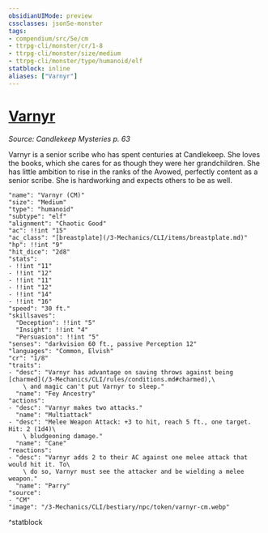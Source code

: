 ```yaml
---
obsidianUIMode: preview
cssclasses: json5e-monster
tags:
- compendium/src/5e/cm
- ttrpg-cli/monster/cr/1-8
- ttrpg-cli/monster/size/medium
- ttrpg-cli/monster/type/humanoid/elf
statblock: inline
aliases: ["Varnyr"]
---
```

# [Varnyr](3-Mechanics\CLI\bestiary\npc/varnyr-cm.md)
*Source: Candlekeep Mysteries p. 63*  

Varnyr is a senior scribe who has spent centuries at Candlekeep. She loves the books, which she cares for as though they were her grandchildren. She has little ambition to rise in the ranks of the Avowed, perfectly content as a senior scribe. She is hardworking and expects others to be as well.

```statblock
"name": "Varnyr (CM)"
"size": "Medium"
"type": "humanoid"
"subtype": "elf"
"alignment": "Chaotic Good"
"ac": !!int "15"
"ac_class": "[breastplate](/3-Mechanics/CLI/items/breastplate.md)"
"hp": !!int "9"
"hit_dice": "2d8"
"stats":
- !!int "11"
- !!int "12"
- !!int "11"
- !!int "12"
- !!int "14"
- !!int "16"
"speed": "30 ft."
"skillsaves":
  "Deception": !!int "5"
  "Insight": !!int "4"
  "Persuasion": !!int "5"
"senses": "darkvision 60 ft., passive Perception 12"
"languages": "Common, Elvish"
"cr": "1/8"
"traits":
- "desc": "Varnyr has advantage on saving throws against being [charmed](/3-Mechanics/CLI/rules/conditions.md#charmed),\
    \ and magic can't put Varnyr to sleep."
  "name": "Fey Ancestry"
"actions":
- "desc": "Varnyr makes two attacks."
  "name": "Multiattack"
- "desc": "Melee Weapon Attack: +3 to hit, reach 5 ft., one target. Hit: 2 (1d4)\
    \ bludgeoning damage."
  "name": "Cane"
"reactions":
- "desc": "Varnyr adds 2 to their AC against one melee attack that would hit it. To\
    \ do so, Varnyr must see the attacker and be wielding a melee weapon."
  "name": "Parry"
"source":
- "CM"
"image": "/3-Mechanics/CLI/bestiary/npc/token/varnyr-cm.webp"
```
^statblock